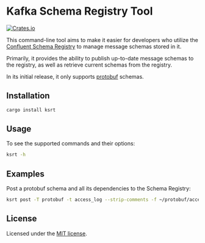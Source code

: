 # Kafka Schema Registry Tool

[![Crates.io](https://img.shields.io/crates/v/ksrt.svg)](https://crates.io/crates/ksrt/)

This command-line tool aims to make it easier for developers who utilize the [Confluent Schema Registry](https://github.com/confluentinc/schema-registry) to manage message schemas stored in it.

Primarily, it provides the ability to publish up-to-date message schemas to the registry, as well as retrieve current schemas from the registry.

In its initial release, it only supports [protobuf](https://github.com/protocolbuffers/protobuf) schemas.

## Installation

```sh
cargo install ksrt
```

## Usage

To see the supported commands and their options:

```sh
ksrt -h
```

## Examples

Post a protobuf schema and all its dependencies to the Schema Registry:

```sh
ksrt post -T protobuf -t access_log --strip-comments -f ~/protobuf/access_log.proto http://cp-schema-registry.local:8081
```

## License

Licensed under the [MIT license](LICENSE).
